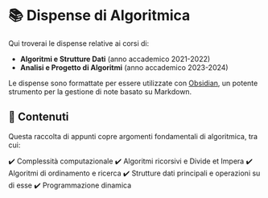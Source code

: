 # 📚 Dispense di Algoritmica
Qui troverai le dispense relative ai corsi di:

- **Algoritmi e Strutture Dati** (anno accademico 2021-2022)
- **Analisi e Progetto di Algoritmi** (anno accademico 2023-2024)

Le dispense sono formattate per essere utilizzate con [Obsidian](https://obsidian.md/), un potente strumento per la gestione di note basato su Markdown.

## 📖 Contenuti
Questa raccolta di appunti copre argomenti fondamentali di algoritmica, tra cui:

✔️ Complessità computazionale
✔️ Algoritmi ricorsivi e Divide et Impera
✔️ Algoritmi di ordinamento e ricerca
✔️ Strutture dati principali e operazioni su di esse
✔️ Programmazione dinamica  
